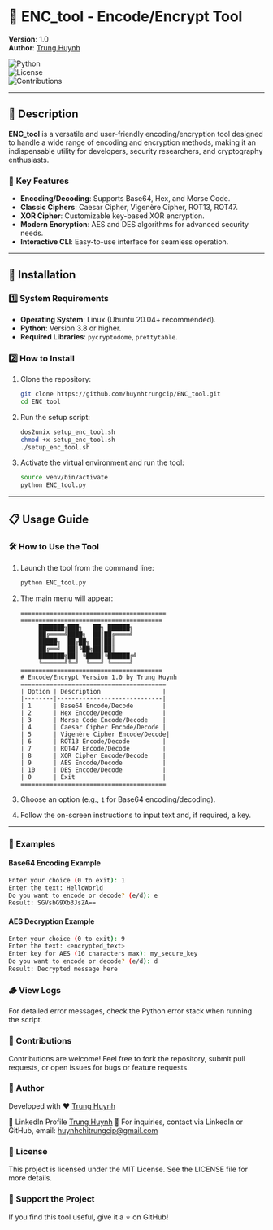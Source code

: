 # 🔐 ENC_tool - Encode/Encrypt Tool  

**Version**: 1.0  
**Author**: [Trung Huynh](https://www.linkedin.com/in/trung-huynh-chi-pc01/)  

![Python](https://img.shields.io/badge/Python-3.8%2B-blue)  
![License](https://img.shields.io/badge/License-MIT-green)  
![Contributions](https://img.shields.io/badge/Contributions-Welcome-orange)  

---

## 📖 Description  

**ENC_tool** is a versatile and user-friendly encoding/encryption tool designed to handle a wide range of encoding and encryption methods, making it an indispensable utility for developers, security researchers, and cryptography enthusiasts.  

### 🎯 **Key Features**  

- **Encoding/Decoding**: Supports Base64, Hex, and Morse Code.  
- **Classic Ciphers**: Caesar Cipher, Vigenère Cipher, ROT13, ROT47.  
- **XOR Cipher**: Customizable key-based XOR encryption.  
- **Modern Encryption**: AES and DES algorithms for advanced security needs.  
- **Interactive CLI**: Easy-to-use interface for seamless operation.  

---

## 🚀 Installation  

### 1️⃣ **System Requirements**  

- **Operating System**: Linux (Ubuntu 20.04+ recommended).  
- **Python**: Version 3.8 or higher.  
- **Required Libraries**: `pycryptodome`, `prettytable`.  

### 2️⃣ **How to Install**  

1. Clone the repository:  
    ```bash
    git clone https://github.com/huynhtrungcip/ENC_tool.git
    cd ENC_tool
    ```  

2. Run the setup script:  
    ```bash
    dos2unix setup_enc_tool.sh
    chmod +x setup_enc_tool.sh
    ./setup_enc_tool.sh
    ```  

3. Activate the virtual environment and run the tool:  
    ```bash
    source venv/bin/activate
    python ENC_tool.py
    ```  

---

## 📋 Usage Guide  

### 🛠 How to Use the Tool  

1. Launch the tool from the command line:  
    ```bash
    python ENC_tool.py
    ```  

2. The main menu will appear:  
    ```
    ========================================
    =======================================
         ███████╗███╗   ██╗ ██████╗ 
         ██╔════╝████╗  ██║██╔════╝  
         █████╗  ██╔██╗ ██║██║
         ██╔══╝  ██║╚██╗██║██║ 
         ███████╗██║ ╚████║╚██████╔╝      
         ╚══════╝╚═╝  ╚═══╝ ╚═════╝       
    =======================================
    # Encode/Encrypt Version 1.0 by Trung Huynh
    ========================================
    | Option | Description                 |
    |--------|-----------------------------|
    | 1      | Base64 Encode/Decode        |
    | 2      | Hex Encode/Decode           |
    | 3      | Morse Code Encode/Decode    |
    | 4      | Caesar Cipher Encode/Decode |
    | 5      | Vigenère Cipher Encode/Decode|
    | 6      | ROT13 Encode/Decode         |
    | 7      | ROT47 Encode/Decode         |
    | 8      | XOR Cipher Encode/Decode    |
    | 9      | AES Encode/Decode           |
    | 10     | DES Encode/Decode           |
    | 0      | Exit                        |
    ========================================
    ```  

3. Choose an option (e.g., `1` for Base64 encoding/decoding).  
4. Follow the on-screen instructions to input text and, if required, a key.  

---

### 🧩 Examples  

#### Base64 Encoding Example  
```bash
Enter your choice (0 to exit): 1
Enter the text: HelloWorld
Do you want to encode or decode? (e/d): e
Result: SGVsbG9Xb3JsZA==

```
#### AES Decryption Example
```bash
Enter your choice (0 to exit): 9
Enter the text: <encrypted_text>
Enter key for AES (16 characters max): my_secure_key
Do you want to encode or decode? (e/d): d
Result: Decrypted message here
```

### 🪵 View Logs
For detailed error messages, check the Python error stack when running the script.

### 🤝 Contributions
Contributions are welcome! Feel free to fork the repository, submit pull requests, or open issues for bugs or feature requests.

### 👤 Author
Developed with ❤️ [Trung Huynh](https://www.linkedin.com/in/trung-huynh-chi-pc01/)  

🔗 LinkedIn Profile [Trung Huynh](https://www.linkedin.com/in/trung-huynh-chi-pc01/)
📧 For inquiries, contact via LinkedIn or GitHub, email: huynhchitrungcip@gmail.com
### 📜 License
This project is licensed under the MIT License. See the LICENSE file for more details.

### 🌟 Support the Project
If you find this tool useful, give it a ⭐ on GitHub!
